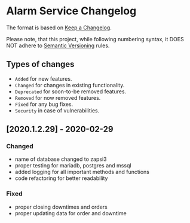 # Alarm Service Changelog

The format is based on [Keep a Changelog](http://keepachangelog.com/en/1.0.0/).

Please note, that this project, while following numbering syntax, it DOES NOT
adhere to [Semantic Versioning](http://semver.org/spec/v2.0.0.html) rules.

## Types of changes

* ```Added``` for new features.
* ```Changed``` for changes in existing functionality.
* ```Deprecated``` for soon-to-be removed features.
* ```Removed``` for now removed features.
* ```Fixed``` for any bug fixes.
* ```Security``` in case of vulnerabilities.


## [2020.1.2.29] - 2020-02-29

### Changed
- name of database changed to zapsi3
- proper testing for mariadb, postgres and mssql
- added logging for all important methods and functions
- code refactoring for better readability

### Fixed
- proper closing downtimes and orders
- proper updating data for order and downtime